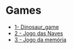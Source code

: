 # Games

* [1- Dinosaur_game](/Dinosaur_game/)
* [2 - Jogo das Naves](/Dio-Jogo-Naves/)
* [3 - Jogo da memória](/genius-js-master/)



